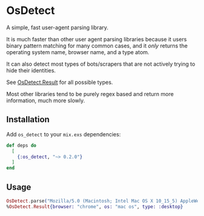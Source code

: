 # OsDetect

A simple, fast user-agent parsing library.

It is much faster than other user agent parsing libraries because it users
binary pattern matching for many common cases, and it *only* returns the
operating system name, browser name, and a type atom.

It can also detect most types of bots/scrapers that are not actively trying to
hide their identities.

See [OsDetect.Result](/lib/os_detect/result.ex) for all possible types.

Most other libraries tend to be purely regex based and return more information,
much more slowly.

## Installation

Add `os_detect` to your `mix.exs` dependencies:

```elixir
def deps do
  [
    {:os_detect, "~> 0.2.0"}
  ]
end
```

## Usage

```elixir
OsDetect.parse("Mozilla/5.0 (Macintosh; Intel Mac OS X 10_15_5) AppleWebKit/537.36 (KHTML, like Gecko) Chrome/83.0.4103.116 Safari/537.36")
%OsDetect.Result{browser: "chrome", os: "mac os", type: :desktop}
```
